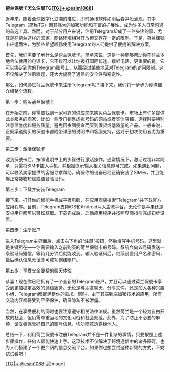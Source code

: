 **荷兰保號卡怎么注册TG[[TG💪+ @esim1088](https://t.me/s/esim1088)]**

近年来，随着全球数字化浪潮的推进，即时通讯软件如雨后春笋般涌现，其中Telegram（简称TG）因其强大的加密功能和丰富的扩展性，成为许多人日常沟通的首选工具。然而，对于部分用户来说，注册Telegram却成了一件头疼的事，尤其是在荷兰这样的国家，网络环境相对开放但又存在一定的限制。于是，荷兰保號卡应运而生，为那些希望顺畅使用Telegram的人们提供了便捷的解决方案。

首先，我们需要了解什么是荷兰保號卡。简单来说，这是一种能够帮助你在荷兰本地合法使用的电话卡，它不仅可以让你拨打国际长途、接听电话，更重要的是，它可以绑定到你的Telegram账号上，从而绕过某些地区对Telegram的访问限制。这不仅解决了注册难题，还大大提高了通信的安全性和稳定性。

那么，如何通过荷兰保號卡来注册Telegram呢？接下来，我们将一步步为你详细介绍整个流程。

第一步：购买荷兰保號卡

在开始之前，你需要找到一家可靠的供应商来购买荷兰保號卡。市场上有许多提供此类服务的商家，比如一些专门销售虚拟号码的网站或者实体店铺。选择时要特别注意信誉度和服务质量，避免因贪图便宜而买到假货或低质量的产品。一般来说，正规渠道购买的保號卡都附带详细的说明书和客服支持，这对于初次使用者尤为重要。

第二步：激活保號卡

收到保號卡后，按照说明书上的步骤进行激活操作。通常情况下，激活过程非常简单，只需将SIM卡插入手机，并根据提示输入相关信息即可完成。如果遇到问题，可以联系卖家提供的客服寻求帮助。确保你的设备已经正确安装了SIM卡，并且能够正常接收短信或语音验证码。

第三步：下载并安装Telegram

接下来，打开你的智能手机或平板电脑，在应用商店搜索“Telegram”并下载官方应用程序。目前，Telegram支持iOS和Android两大主流平台，无论你是苹果还是安卓用户都可以轻松获取。下载完成后，启动应用程序并按照界面指引完成初步设置。

第四步：注册账户

进入Telegram主界面后，点击右下角的“注册”按钮，然后填写手机号码。这里就是关键所在——你需要输入之前购买的荷兰保號卡的号码。系统会向该号码发送一条验证码短信，等待几分钟后就能收到。输入验证码后，继续设置用户名和密码，最后确认信息无误即可成功创建账户。

第五步：享受安全便捷的聊天体验

恭喜！现在你已经拥有了一个全新的Telegram账户，并且可以通过荷兰保號卡享受到更加稳定高效的通信服务。无论是与朋友聊天、分享文件，还是加入各种兴趣小组，Telegram都能满足你的需求。同时，由于其端到端加密技术的应用，所有交流内容都将受到严密保护，确保隐私不被泄露。

当然，在享受便利的同时也要注意遵守相关法律法规。虽然荷兰是一个较为自由开放的社会，但仍需尊重当地的文化习俗和社会规范。此外，为了防止不必要的麻烦，请妥善保管好自己的账号信息，切勿随意透露给他人。

总结一下，利用荷兰保號卡注册Telegram并不是一件复杂的事情，只要按照上述步骤操作，任何人都能快速上手。这项技术不仅解决了跨境通信中的诸多障碍，也为人们搭建了一个更广阔的信息交流平台。如果你也想尝试这种新颖的方式，不妨试试看吧！

[[TG💪+ @esim1088](https://t.me/s/esim1088) ![Image](https://i.postimg.cc/4NQfJmqS/Snipaste-2025-05-13-00-14-12.png)]
